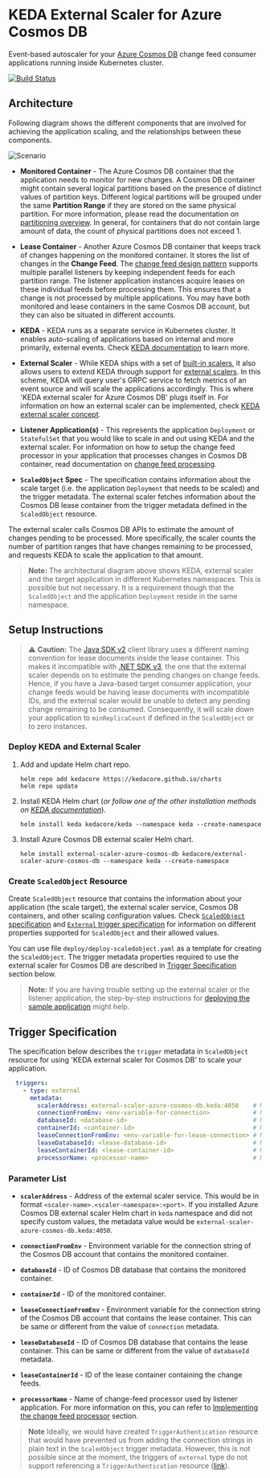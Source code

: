 # KEDA External Scaler for Azure Cosmos DB

Event-based autoscaler for your [Azure Cosmos DB](https://azure.microsoft.com/services/cosmos-db/) change feed consumer applications running inside Kubernetes cluster.

[![Build Status](https://github.com/kedacore/external-scaler-azure-cosmos-db/actions/workflows/main-build.yml/badge.svg?branch=main)](https://github.com/kedacore/external-scaler-azure-cosmos-db/actions?query=workflow%3A"Main+branch+build")

## Architecture

Following diagram shows the different components that are involved for achieving the application scaling, and the relationships between these components.

![Scenario](images/architecture.png)

- **Monitored Container** - The Azure Cosmos DB container that the application needs to monitor for new changes. A Cosmos DB container might contain several logical partitions based on the presence of distinct values of partition keys. Different logical partitions will be grouped under the same **Partition Range** if they are stored on the same physical partition. For more information, please read the documentation on [partitioning overview](https://docs.microsoft.com/azure/cosmos-db/partitioning-overview). In general, for containers that do not contain large amount of data, the count of physical partitions does not exceed 1.

- **Lease Container** - Another Azure Cosmos DB container that keeps track of changes happening on the monitored container. It stores the list of changes in the **Change Feed**. The [change feed design pattern](https://docs.microsoft.com/azure/cosmos-db/sql/change-feed-design-patterns) supports multiple parallel listeners by keeping independent feeds for each partition range. The listener application instances acquire leases on these individual feeds before processing them. This ensures that a change is not processed by multiple applications. You may have both monitored and lease containers in the same Cosmos DB account, but they can also be situated in different accounts.

- **KEDA** - KEDA runs as a separate service in Kubernetes cluster. It enables auto-scaling of applications based on internal and more primarily, external events. Check [KEDA documentation](https://keda.sh/docs/concepts/) to learn more.

- **External Scaler** - While KEDA ships with a set of [built-in scalers](https://keda.sh/docs/scalers/), it also allows users to extend KEDA through support for [external scalers](https://keda.sh/docs/scalers/external/). In this scheme, KEDA will query user's GRPC service to fetch metrics of an event source and will scale the applications accordingly. This is where 'KEDA external scaler for Azure Cosmos DB' plugs itself in. For information on how an external scaler can be implemented, check [KEDA external scaler concept](https://keda.sh/docs/concepts/external-scalers/).

- **Listener Application(s)** - This represents the application `Deployment` or `StatefulSet` that you would like to scale in and out using KEDA and the external scaler. For information on how to setup the change feed processor in your application that processes changes in Cosmos DB container, read documentation on [change feed processing](https://docs.microsoft.com/azure/cosmos-db/sql/change-feed-processor).

- **`ScaledObject` Spec** - The specification contains information about the scale target (i.e. the application `Deployment` that needs to be scaled) and the trigger metadata. The external scaler fetches information about the Cosmos DB lease container from the trigger metadata defined in the `ScaledObject` resource.

The external scaler calls Cosmos DB APIs to estimate the amount of changes pending to be processed. More specifically, the scaler counts the number of partition ranges that have changes remaining to be processed, and requests KEDA to scale the application to that amount.

> **Note:** The architectural diagram above shows KEDA, external scaler and the target application in different Kubernetes namespaces. This is possible but not necessary. It is a requirement though that the `ScaledObject` and the application `Deployment` reside in the same namespace.

## Setup Instructions

> :warning: **Caution:** The [Java SDK v2](https://github.com/Azure/azure-cosmosdb-java) client library uses a different naming convention for lease documents inside the lease container. This makes it incompatible with [.NET SDK v3](https://github.com/Azure/azure-cosmos-dotnet-v3), the one that the external scaler depends on to estimate the pending changes on change feeds. Hence, if you have a Java-based target consumer application, your change feeds would be having lease documents with incompatible IDs, and the external scaler would be unable to detect any pending change remaining to be consumed. Consequently, it will scale down your application to `minReplicaCount` if defined in the `ScaledObject` or to zero instances.

### Deploy KEDA and External Scaler

1. Add and update Helm chart repo.

    ```shell
    helm repo add kedacore https://kedacore.github.io/charts
    helm repo update
    ```

1. Install KEDA Helm chart (*or follow one of the other installation methods on [KEDA documentation](https://keda.sh/docs/deploy)*).

    ```shell
    helm install keda kedacore/keda --namespace keda --create-namespace
    ```

1. Install Azure Cosmos DB external scaler Helm chart.

    ```shell
    helm install external-scaler-azure-cosmos-db kedacore/external-scaler-azure-cosmos-db --namespace keda --create-namespace
    ```

### Create `ScaledObject` Resource

Create `ScaledObject` resource that contains the information about your application (the scale target), the external scaler service, Cosmos DB containers, and other scaling configuration values. Check [`ScaledObject` specification](https://keda.sh/docs/concepts/scaling-deployments/) and [`External` trigger specification](https://keda.sh/docs/scalers/external/) for information on different properties supported for `ScaledObject` and their allowed values.

You can use file `deploy/deploy-scaledobject.yaml` as a template for creating the `ScaledObject`. The trigger metadata properties required to use the external scaler for Cosmos DB are described in [Trigger Specification](#trigger-specification) section below.

> **Note:** If you are having trouble setting up the external scaler or the listener application, the step-by-step instructions for [deploying the sample application](./src/Scaler.Demo/README.md) might help.

## Trigger Specification

The specification below describes the `trigger` metadata in `ScaledObject` resource for using 'KEDA external scaler for Cosmos DB' to scale your application.

```yaml
  triggers:
    - type: external
      metadata:
        scalerAddress: external-scaler-azure-cosmos-db.keda:4050    # Mandatory. Address of the external scaler service.
        connectionFromEnv: <env-variable-for-connection>            # Mandatory. Environment variable for the connection string of Cosmos DB account with monitored container.
        databaseId: <database-id>                                   # Mandatory. ID of Cosmos DB database containing monitored container.
        containerId: <container-id>                                 # Mandatory. ID of monitored container.
        leaseConnectionFromEnv: <env-variable-for-lease-connection> # Mandatory. Environment variable for the connection string of Cosmos DB account with lease container.
        leaseDatabaseId: <lease-database-id>                        # Mandatory. ID of Cosmos DB database containing lease container.
        leaseContainerId: <lease-container-id>                      # Mandatory. ID of lease container.
        processorName: <processor-name>                             # Mandatory. Name of change-feed processor used by listener application.
```

### Parameter List

- **`scalerAddress`** - Address of the external scaler service. This would be in format `<scaler-name>.<scaler-namespace>:<port>`. If you installed Azure Cosmos DB external scaler Helm chart in `keda` namespace and did not specify custom values, the metadata value would be `external-scaler-azure-cosmos-db.keda:4050`.

- **`connectionFromEnv`** - Environment variable for the connection string of the Cosmos DB account that contains the monitored container.

- **`databaseId`** - ID of Cosmos DB database that contains the monitored container.

- **`containerId`** - ID of the monitored container.

- **`leaseConnectionFromEnv`** - Environment variable for the connection string of the Cosmos DB account that contains the lease container. This can be same or different from the value of `connection` metadata.

- **`leaseDatabaseId`** - ID of Cosmos DB database that contains the lease container. This can be same or different from the value of `databaseId` metadata.

- **`leaseContainerId`** - ID of the lease container containing the change feeds.

- **`processorName`** - Name of change-feed processor used by listener application. For more information on this, you can refer to [Implementing the change feed processor](https://docs.microsoft.com/azure/cosmos-db/sql/change-feed-processor#implementing-the-change-feed-processor) section.

> **Note** Ideally, we would have created `TriggerAuthentication` resource that would have prevented us from adding the connection strings in plain text in the `ScaledObject` trigger metadata. However, this is not possible since at the moment, the triggers of `external` type do not support referencing a `TriggerAuthentication` resource ([link](https://keda.sh/docs/scalers/external/#authentication-parameters)).